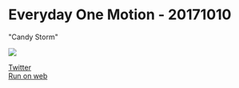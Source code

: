 # Everyday One Motion - 20171010  

"Candy Storm"  

![](https://i.imgur.com/SZGGtFj.gif)  

[Twitter](https://twitter.com/motions_work/status/917407376021504000)  
[Run on web](http://fms-cat-eom.github.io/20171010/dist)  
